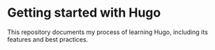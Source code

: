 # Getting started with Hugo

This repository documents my process of learning Hugo, including its features and best practices.
